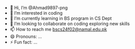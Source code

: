 - 👋 Hi, I’m @Ahmad9897-png
- 👀 I’m interested in coding
- 🌱 I’m currently learning in BS program in CS Dept
- 💞️ I’m looking to collaborate on coding exploring  new skills
- 📫 How to reach me bscs24f02@namal.edu.pk
- 😄 Pronouns: ...
- ⚡ Fun fact: ...

<!---
Ahmad9897-png/Ahmad9897-png is a ✨ special ✨ repository because its `README.md` (this file) appears on your GitHub profile.
You can click the Preview link to take a look at your changes.
--->
